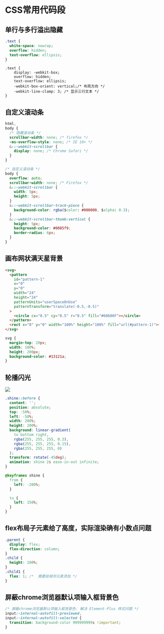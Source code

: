 # CSS常用代码段

## 单行与多行溢出隐藏

```css
.text {
  white-space: nowrap;
  overflow: hidden;
  text-overflow: ellipsis;
}
```

```css{2,5,6}
.text {
    display: -webkit-box;
    overflow: hidden;
    text-overflow: ellipsis;
    -webkit-box-orient: vertical;/* 布局方向 */
    -webkit-line-clamp: 3; /* 显示三行文本 */
}
```

## 自定义滚动条

```css
html,
body {
  /* 隐藏滚动条 */
  scrollbar-width: none; /* firefox */
  -ms-overflow-style: none; /* IE 10+ */
  &::-webkit-scrollbar {
    display: none; /* Chrome Safari */
  }
}

/* 自定义滚动条 */
body {
  overflow: auto;
  scrollbar-width: none; /* Firefox */
  &::-webkit-scrollbar {
    width: 5px;
    height: 5px;
  }
  &::-webkit-scrollbar-track-piece {
    background-color: rgba($color: #000000, $alpha: 0.3);
  }
  &::-webkit-scrollbar-thumb:vertical {
    height: 5px;
    background-color: #0085f9;
    border-radius: 6px;
  }
}
```

## 画布网状满天星背景

```html
<svg>
  <pattern
    id="pattern-1"
    x="0"
    y="0"
    width="24"
    height="24"
    patternUnits="userSpaceOnUse"
    patternTransform="translate(-0.5,-0.5)"
  >
    <circle cx="0.5" cy="0.5" r="0.5" fill="#60606F"></circle>
  </pattern>
  <rect x="0" y="0" width="100%" height="100%" fill="url(#pattern-1)"></rect>
</svg>
```

```css
svg {
  margin-top: 20px;
  width: 100%;
  height: 200px;
  background-color: #13121a;
}
```

<!-- ![2023-03-09-15-45-20](https://zerdocs.oss-cn-shanghai.aliyuncs.com/interview/2023-03-09-15-45-20.png) -->

<script setup>
import GridStar from './demo/GridStar.vue'
</script>

<DemoWrap pkg="FrontEnd/CSS/demo"   path='GridStar.vue'>
    <GridStar/>
</DemoWrap>

## 轮播闪光

![](https://zerdocs.oss-cn-shanghai.aliyuncs.com/interview/202306052345184.gif)

```css
.shine::before {
  content: '';
  position: absolute;
  top: -50%;
  left: -50%;
  width: 200%;
  height: 200%;
  background: linear-gradient(
    to bottom right,
    rgba(255, 255, 255, 0.3),
    rgba(255, 255, 255, 0.15),
    rgba(255, 255, 255, 0)
  );
  transform: rotate(-45deg);
  animation: shine 2s ease-in-out infinite;
}

@keyframes shine {
  from {
    left: -200%;
  }

  to {
    left: 150%;
  }
}
```

## flex布局子元素给了高度，实际渲染确有小数点问题

```css
.parent {
  display: flex;
  flex-direction: column;
}
.child {
  height: 100%;
}
.child1 {
  flex: 1; /*  需要给相邻元素添加 */
}
```

## 屏蔽chrome浏览器默认项输入框背景色

```css
/* 屏蔽chrome浏览器默认项输入框背景色: 解决 Element-Plus 样式问题 */
input:-internal-autofill-previewed,
input:-internal-autofill-selected {
  transition: background-color 999999999s !important;
}
```
